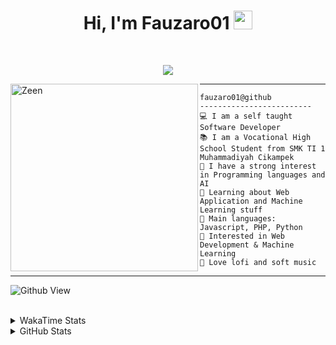 <h1 align="center">
Hi, I'm Fauzaro01
  <img src="https://media.giphy.com/media/hvRJCLFzcasrR4ia7z/giphy.gif" width="30"></h1>
<br/>

<p align="center">
  <a href="https://github.com/DenverCoder1/readme-typing-svg">
    <img src="https://readme-typing-svg.herokuapp.com?lines=Chill%20and%20Coding;Full+Stack+Web+Developer;Student;Software%20Develover;Always%20learning%20new%20things&center=true&width=380&height=45">
  </a>
</p>

<img align="left" src="https://media.tenor.com/pNQi8B0fo1UAAAAi/gura-dance.gif" alt="Zeen" width="300" height="300" />
<hr>

```
fauzaro01@github
-------------------------
💻 I am a self taught Software Developer
📚 I am a Vocational High School Student from SMK TI 1 Muhammadiyah Cikampek
📝 I have a strong interest in Programming languages and AI
🌱 Learning about Web Application and Machine Learning stuff
🌟 Main languages: Javascript, PHP, Python
🚩 Interested in Web Development & Machine Learning
🎵 Love lofi and soft music 
```

<hr>

![Github View](https://komarev.com/ghpvc/?username=fauzaro01&style=flat-square)
<br><br>
<details>
  <summary>
     WakaTime Stats
  </summary>
  <br>
  <!--START_SECTION:waka-->

```txt
From: 10 September 2021 - To: 28 November 2024

Total Time: 640 hrs 33 mins

JavaScript          189 hrs 56 mins ███████▒░░░░░░░░░░░░░░░░░   29.65 %
PHP                 114 hrs 12 mins ████▒░░░░░░░░░░░░░░░░░░░░   17.83 %
HTML                74 hrs 51 mins  ███░░░░░░░░░░░░░░░░░░░░░░   11.69 %
EJS                 56 hrs 49 mins  ██▒░░░░░░░░░░░░░░░░░░░░░░   08.87 %
Blade Template      51 hrs 35 mins  ██░░░░░░░░░░░░░░░░░░░░░░░   08.05 %
Java                41 hrs 50 mins  █▓░░░░░░░░░░░░░░░░░░░░░░░   06.53 %
JSON                28 hrs 6 mins   █░░░░░░░░░░░░░░░░░░░░░░░░   04.39 %
CSS                 25 hrs 55 mins  █░░░░░░░░░░░░░░░░░░░░░░░░   04.05 %
Python              13 hrs 26 mins  ▓░░░░░░░░░░░░░░░░░░░░░░░░   02.10 %
Other               5 hrs 42 mins   ▒░░░░░░░░░░░░░░░░░░░░░░░░   00.89 %
```

<!--END_SECTION:waka-->
</details>
<details>
  <summary>
    GitHub Stats
  </summary>
  <br>
  <div align="center">
    <img src="https://github-readme-stats.vercel.app/api?username=Fauzaro01&show_icons=true&theme=algolia" alt="Fauzaro01's GitHub Stats" style="margin: 20px;" />
    <img src="https://github-readme-streak-stats.herokuapp.com/?user=Fauzaro01&theme=algolia" alt="Fauzaro01's GitHub Streak" style="margin: 20px;" />
  </div>

  <div align="center">
    <img src="https://github-readme-stats.vercel.app/api?username=Fauzaro01&show_icons=true&locale=en&count_private=true&hide_rank=true&custom_title=My%20GitHub%20Stats&disable_animations=true&theme=algolia" alt="Fauzaro01's Stars" style="margin: 20px;" />
    <img src="https://github-readme-stats.vercel.app/api/top-langs/?username=Fauzaro01&langs_count=8&theme=algolia&layout=compact" alt="Top Languages" style="margin: 20px;" />
  </div>
</details>
